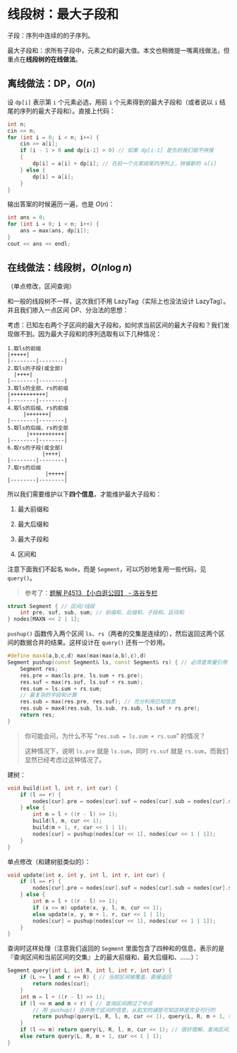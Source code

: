 # 线段树：最大子段和

子段：序列中连续的的子序列。

最大子段和：求所有子段中，元素之和的最大值。本文也稍微提一嘴离线做法，但重点在**线段树的在线做法**。

## 离线做法：DP，$O(n)$

设 `dp[i]` 表示第 `i` 个元素必选，用前 `i` 个元素得到的最大子段和（或者说以 `i` 结尾的序列的最大子段和）。直接上代码：

```cpp
int n;
cin >> n;
for (int i = 0; i < n; i++) {
    cin >> a[i];
    if (i - 1 > 0 and dp[i-1] > 0) // 如果 dp[i-1] 是负的我们就不拼接
    {
        dp[i] = a[i] + dp[i]; // 在前一个元素结尾的序列上，拼接新的 a[i]
    } else {
        dp[i] = a[i];
    }
}
```

输出答案的时候遍历一遍，也是 $O(n)$：

```cpp
int ans = 0;
for (int i = 0; i < n; i++) {
    ans = max(ans, dp[i]);
}
cout << ans << endl;
```

## 在线做法：线段树，$O(n\log n)$

（单点修改，区间查询）

和一般的线段树不一样，这次我们不用 LazyTag（实际上也没法设计 LazyTag）。并且我们掺入一点区间 DP、分治法的思想：

考虑：已知左右两个子区间的最大子段和，如何求当前区间的最大子段和？我们发现做不到。因为最大子段和的序列选取有以下几种情况：

```
1.取ls的前缀
|+++++|
|--------|--------|
2.取ls的子段(或全部)
  |++++|
|--------|--------|
3.取ls的全部、rs的前缀
|+++++++++++|
|--------|--------|
4.取ls的后缀、rs的前缀
     |+++++++|
|--------|--------|
5.取ls的后缀、rs的全部
      |+++++++++++|
|--------|--------|
6.取rs的子段(或全部)
           |++++|
|--------|--------|
7.取rs的后缀
            |+++++|
|--------|--------|
```

所以我们需要维护以下**四个信息**，才能维护最大子段和：

1. 最大前缀和

2. 最大后缀和

3. 最大子段和

4. 区间和

注意下面我们不起名 `Node`，而是 `Segment`，可以巧妙地复用一些代码，见 `query()`。

> 参考了：[题解 P4513 【小白逛公园】 - 洛谷专栏](https://www.luogu.com.cn/article/qjlkoyjq)

```cpp
struct Segment { // 区间/线段
    int pre, suf, sub, sum; // 前缀和、后缀和、子段和、区间和
} nodes[MAXN << 2 | 1];
```

`pushup()` 函数传入两个区间 `ls`、`rs`（两者的交集是连续的），然后返回这两个区间的数据合并的结果。这样设计在 `query()` 还有一个妙用。

```cpp
#define max4(a,b,c,d) max(max(max(a,b),c),d)
Segment pushup(const Segment& ls, const Segment& rs) { // 必须是常量引用
    Segment res;
    res.pre = max(ls.pre, ls.sum + rs.pre);
    res.suf = max(rs.suf, ls.suf + rs.sum);
    res.sum = ls.sum + rs.sum;
    // 最复杂的字段和计算
    res.sub = max(res.pre, res.suf); // 充分利用已知信息
    res.sub = max4(res.sub, ls.sub, rs.sub, ls.suf + rs.pre);
    return res;
}
```

> 你可能会问，为什么不写 “`res.sub = ls.sum + rs.sum`” 的情况？
> 
> 这种情况下，说明 `ls.pre` 就是 `ls.sum`，同时 `rs.suf` 就是 `rs.sum`，而我们显然已经考虑过这种情况了。

建树：

```cpp
void build(int l, int r, int cur) {
    if (l == r) {
        nodes[cur].pre = nodes[cur].suf = nodes[cur].sub = nodes[cur].sum = arr[l];
    } else {
        int m = l + ((r - l) >> 1);
        build(l, m, cur << 1);
        build(m + 1, r, cur << 1 | 1);
        nodes[cur] = pushup(nodes[cur << 1], nodes[cur << 1 | 1]);
    }
}
```

单点修改（和建树挺类似的）：

```cpp
void update(int x, int y, int l, int r, int cur) {
    if (l == r) {
        nodes[cur].pre = nodes[cur].suf = nodes[cur].sub = nodes[cur].sum = y;
    } else {
        int m = l + ((r - l) >> 1);
        if (x <= m) update(x, y, l, m, cur << 1);
        else update(x, y, m + 1, r, cur << 1 | 1);
        nodes[cur] = pushup(nodes[cur << 1], nodes[cur << 1 | 1]);
    }
}
```

查询时这样处理（注意我们返回的 `Segment` 里面包含了四种和的信息，表示的是『查询区间和当前区间的交集』上的最大前缀和、最大后缀和、……）：

```cpp
Segment query(int L, int R, int l, int r, int cur) {
    if (L <= l and r <= R) { // 当前区间被覆盖，直接返回
        return nodes[cur];
    }
    int m = l + ((r - l) >> 1);
    if (l <= m and m < r) { // 查询区间跨过了中点
        // 用 pushup() 合并两个区间的信息，从前文的铺垫可知这样是完全可行的
        return pushup(query(L, R, l, m, cur << 1), query(L, R, m + 1, r, cur << 1 | 1));
    }
    if (l <= m) return query(L, R, l, m, cur << 1); // 很好理解，查询区间只交左儿子就只查左儿子
    else return query(L, R, m + 1, cur << 1 | 1);
}
```
